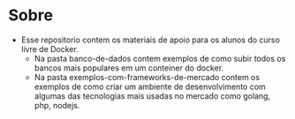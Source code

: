 # Sobre

- Esse repositorio contem os materiais de apoio para os alunos do curso livre de Docker.
  - Na pasta banco-de-dados contem exemplos de como subir todos os bancos mais populares em um conteiner do docker.
  - Na pasta exemplos-com-frameworks-de-mercado contem os exemplos de como criar um ambiente de desenvolvimento com algumas das tecnologias mais usadas no mercado como golang, php, nodejs.
